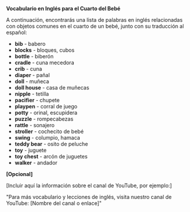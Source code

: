 

**Vocabulario en Inglés para el Cuarto del Bebé**

A continuación, encontrarás una lista de palabras en inglés relacionadas con objetos comunes en el cuarto de un bebé, junto con su traducción al español:

*   **bib** - babero
*   **blocks** - bloques, cubos
*   **bottle** - biberón
*   **cradle** - cuna mecedora
*   **crib** - cuna
*   **diaper** - pañal
*   **doll** - muñeca
*   **doll house** - casa de muñecas
*   **nipple** - tetilla
*   **pacifier** - chupete
*   **playpen** - corral de juego
*   **potty** - orinal, escupidera
*   **puzzle** - rompecabezas
*   **rattle** - sonajero
*   **stroller** - cochecito de bebé
*   **swing** - columpio, hamaca
*   **teddy bear** - osito de peluche
*   **toy** - juguete
*   **toy chest** - arcón de juguetes
*   **walker** - andador

**[Opcional]**

[Incluir aquí la información sobre el canal de YouTube, por ejemplo:]

"Para más vocabulario y lecciones de inglés, visita nuestro canal de YouTube: [Nombre del canal o enlace]"

